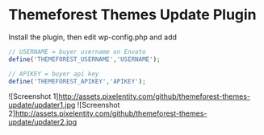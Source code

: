 Themeforest Themes Update Plugin
=========================

Install the plugin, then edit wp-config.php and add

```php
// USERNAME = buyer username on Envato
define('THEMEFOREST_USERNAME','USERNAME');

// APIKEY = buyer api key
define('THEMEFOREST_APIKEY','APIKEY');
```

![Screenshot 1]http://assets.pixelentity.com/github/themeforest-themes-update/updater1.jpg
![Screenshot 2]http://assets.pixelentity.com/github/themeforest-themes-update/updater2.jpg